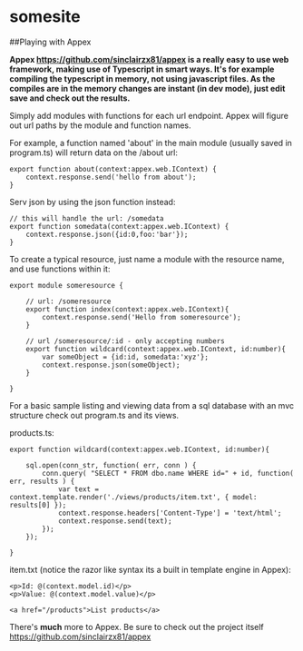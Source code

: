 somesite
========

##Playing with Appex

**Appex https://github.com/sinclairzx81/appex is a really easy to use web framework, making use of Typescript in smart ways. It's for example compiling the typescript in memory, not using javascript files. As the compiles are in the memory changes are instant (in dev mode), just edit save and check out the results.**

Simply add modules with functions for each url endpoint. Appex will figure out url paths by the module and function names.

For example, a function named 'about' in the main module (usually saved in program.ts) will return data on the /about url:

    export function about(context:appex.web.IContext) {
        context.response.send('hello from about');
    }

Serv json by using the json function instead:

    // this will handle the url: /somedata
    export function somedata(context:appex.web.IContext) {
        context.response.json({id:0,foo:'bar'});
    }

To create a typical resource, just name a module with the resource name, and use functions within it:

    export module someresource {

        // url: /someresource
        export function index(context:appex.web.IContext){
            context.response.send('Hello from someresource');
        }

        // url /someresource/:id - only accepting numbers
        export function wildcard(context:appex.web.IContext, id:number){
            var someObject = {id:id, somedata:'xyz'};
            context.response.json(someObject);
        }

    }


For a basic sample listing and viewing data from a sql database with an mvc structure check out program.ts and its views.

products.ts:

    export function wildcard(context:appex.web.IContext, id:number){

        sql.open(conn_str, function( err, conn ) {
            conn.query( "SELECT * FROM dbo.name WHERE id=" + id, function( err, results ) {
                var text = context.template.render('./views/products/item.txt', { model: results[0] });
                context.response.headers['Content-Type'] = 'text/html';
                context.response.send(text);
            });
        });

    }

item.txt (notice the razor like syntax its a built in template engine in Appex):

    <p>Id: @(context.model.id)</p>
    <p>Value: @(context.model.value)</p>

    <a href="/products">List products</a>


There's **much** more to Appex. Be sure to check out the project itself https://github.com/sinclairzx81/appex
